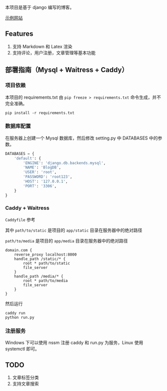 本项目是基于 django 编写的博客。

[示例网站](https://blog.asyncerror.top)

## Features

1. 支持 Markdown 和 Latex 渲染
2. 支持评论，用户注册，文章管理等基本功能

## 部署指南（Mysql + Waitress + Caddy）

### 项目依赖

本项目的 requirements.txt 由 `pip freeze > requirements.txt` 命令生成，并不完全准确。

```
pip install -r requirements.txt
```

### 数据库配置

在服务器上创建一个 Mysql 数据库，然后修改 setting.py 中 DATABASES 中的参数。

```python
DATABASES = {
    'default': {
        'ENGINE': 'django.db.backends.mysql',
        'NAME': 'BlogDB',
        'USER': 'root',
        'PASSWORD': 'root123',
        'HOST': '127.0.0.1',
        'PORT': '3306',
    }
}
```


### Caddy + Waitress

`Caddyfile` 参考

其中 `path/to/static` 是项目的 `app/static` 目录在服务器中的绝对路径

`path/to/media` 是项目的 `app/media` 目录在服务器中的绝对路径

```
domain.com {
    reverse_proxy localhost:8000
    handle_path /static/* {
        root * path/to/static
        file_server
    }
    handle_path /media/* {
        root * path/to/media
        file_server
    }
}
```

然后运行 
```
caddy run
python run.py
```

### 注册服务

Windows 下可以使用 nssm 注册 caddy 和 run.py 为服务，Linux 使用 systemctl 即可。

## TODO

1. 文章标签分类
2. 支持文章搜索